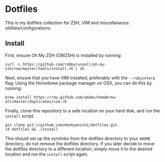 Dotfiles
========

This is my dotfiles collection for ZSH, VIM and miscellaneous utilities/configurations.


Install
-------

First, ensure Oh My ZSH (OMZSH) is installed by running:

```
curl -L https://github.com/robbyrussell/oh-my-zsh/raw/master/tools/install.sh | sh
```

Next, ensure that you have VIM installed, preferably with the `--rubyinterp` flag. Using the Homebrew package manager on OSX, you can do this by running:

```
brew install https://raw.github.com/adamv/homebrew-alt/master/duplicates/vim.rb
```

Finally, clone this repository to a safe location on your hard disk, and run the `install` script.

```
git clone git://github.com/meskyanichi/dotfiles.git
cd dotfiles && ./install
```

This should set up the symlinks from the dotfiles directory to your `$HOME` directory, do not remove the dotfiles directory. If you later decide to move the dotfiles directory to a different location, simply move it to the desired location and run the `install` script again.
